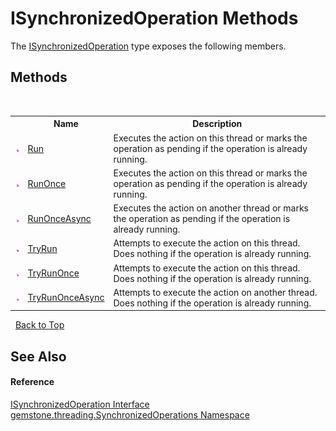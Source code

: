 # ISynchronizedOperation Methods
 

The <a href="eed43965-f7ae-3704-0ea5-5c3b68f4e48b">ISynchronizedOperation</a> type exposes the following members.


## Methods
&nbsp;<table><tr><th></th><th>Name</th><th>Description</th></tr><tr><td>![Public method](media/pubmethod.gif "Public method")</td><td><a href="8693da72-df7b-edd5-7a51-89cf8cd60639">Run</a></td><td>
Executes the action on this thread or marks the operation as pending if the operation is already running.</td></tr><tr><td>![Public method](media/pubmethod.gif "Public method")</td><td><a href="9a9f2002-aedb-e140-2066-ae91b658eb1b">RunOnce</a></td><td>
Executes the action on this thread or marks the operation as pending if the operation is already running.</td></tr><tr><td>![Public method](media/pubmethod.gif "Public method")</td><td><a href="494f7dc6-c9ac-6963-323d-417dac0746c5">RunOnceAsync</a></td><td>
Executes the action on another thread or marks the operation as pending if the operation is already running.</td></tr><tr><td>![Public method](media/pubmethod.gif "Public method")</td><td><a href="5c52933f-95c3-2231-e8f8-8b1b13b2e383">TryRun</a></td><td>
Attempts to execute the action on this thread. Does nothing if the operation is already running.</td></tr><tr><td>![Public method](media/pubmethod.gif "Public method")</td><td><a href="1b64bfbf-c8a8-ee26-d319-ae7c3683375f">TryRunOnce</a></td><td>
Attempts to execute the action on this thread. Does nothing if the operation is already running.</td></tr><tr><td>![Public method](media/pubmethod.gif "Public method")</td><td><a href="c74172ca-0c42-f990-82b6-4a46d91545ca">TryRunOnceAsync</a></td><td>
Attempts to execute the action on another thread. Does nothing if the operation is already running.</td></tr></table>&nbsp;
<a href="#isynchronizedoperation-methods">Back to Top</a>

## See Also


#### Reference
<a href="eed43965-f7ae-3704-0ea5-5c3b68f4e48b">ISynchronizedOperation Interface</a><br /><a href="1f40f322-ebc7-b97d-11c0-ccf540bd3b46">gemstone.threading.SynchronizedOperations Namespace</a><br />